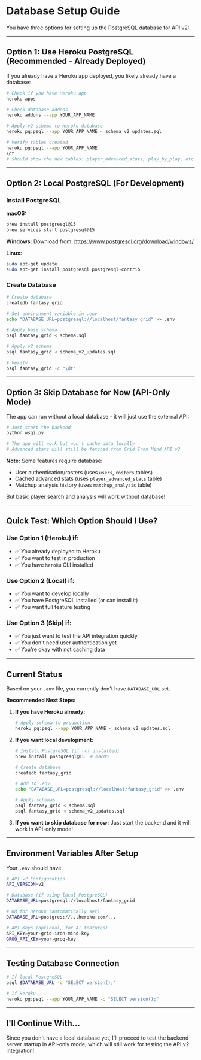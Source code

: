 # Database Setup Guide

You have three options for setting up the PostgreSQL database for API v2:

---

## Option 1: Use Heroku PostgreSQL (Recommended - Already Deployed)

If you already have a Heroku app deployed, you likely already have a database:

```bash
# Check if you have Heroku app
heroku apps

# Check database addons
heroku addons --app YOUR_APP_NAME

# Apply v2 schema to Heroku database
heroku pg:psql --app YOUR_APP_NAME < schema_v2_updates.sql

# Verify tables created
heroku pg:psql --app YOUR_APP_NAME
\dt
# Should show the new tables: player_advanced_stats, play_by_play, etc.
```

---

## Option 2: Local PostgreSQL (For Development)

### Install PostgreSQL

**macOS:**
```bash
brew install postgresql@15
brew services start postgresql@15
```

**Windows:**
Download from: https://www.postgresql.org/download/windows/

**Linux:**
```bash
sudo apt-get update
sudo apt-get install postgresql postgresql-contrib
```

### Create Database

```bash
# Create database
createdb fantasy_grid

# Set environment variable in .env
echo "DATABASE_URL=postgresql://localhost/fantasy_grid" >> .env

# Apply base schema
psql fantasy_grid < schema.sql

# Apply v2 schema
psql fantasy_grid < schema_v2_updates.sql

# Verify
psql fantasy_grid -c "\dt"
```

---

## Option 3: Skip Database for Now (API-Only Mode)

The app can run without a local database - it will just use the external API:

```bash
# Just start the backend
python wsgi.py

# The app will work but won't cache data locally
# Advanced stats will still be fetched from Grid Iron Mind API v2
```

**Note:** Some features require database:
- User authentication/rosters (uses `users`, `rosters` tables)
- Cached advanced stats (uses `player_advanced_stats` table)
- Matchup analysis history (uses `matchup_analysis` table)

But basic player search and analysis will work without database!

---

## Quick Test: Which Option Should I Use?

### Use Option 1 (Heroku) if:
- ✅ You already deployed to Heroku
- ✅ You want to test in production
- ✅ You have `heroku` CLI installed

### Use Option 2 (Local) if:
- ✅ You want to develop locally
- ✅ You have PostgreSQL installed (or can install it)
- ✅ You want full feature testing

### Use Option 3 (Skip) if:
- ✅ You just want to test the API integration quickly
- ✅ You don't need user authentication yet
- ✅ You're okay with not caching data

---

## Current Status

Based on your `.env` file, you currently don't have `DATABASE_URL` set.

**Recommended Next Steps:**

1. **If you have Heroku already:**
   ```bash
   # Apply schema to production
   heroku pg:psql --app YOUR_APP_NAME < schema_v2_updates.sql
   ```

2. **If you want local development:**
   ```bash
   # Install PostgreSQL (if not installed)
   brew install postgresql@15  # macOS

   # Create database
   createdb fantasy_grid

   # Add to .env
   echo "DATABASE_URL=postgresql://localhost/fantasy_grid" >> .env

   # Apply schemas
   psql fantasy_grid < schema.sql
   psql fantasy_grid < schema_v2_updates.sql
   ```

3. **If you want to skip database for now:**
   Just start the backend and it will work in API-only mode!

---

## Environment Variables After Setup

Your `.env` should have:

```bash
# API v2 Configuration
API_VERSION=v2

# Database (if using local PostgreSQL)
DATABASE_URL=postgresql://localhost/fantasy_grid

# OR for Heroku (automatically set)
DATABASE_URL=postgres://...heroku.com/...

# API Keys (optional, for AI features)
API_KEY=your-grid-iron-mind-key
GROQ_API_KEY=your-groq-key
```

---

## Testing Database Connection

```bash
# If local PostgreSQL
psql $DATABASE_URL -c "SELECT version();"

# If Heroku
heroku pg:psql --app YOUR_APP_NAME -c "SELECT version();"
```

---

## I'll Continue With...

Since you don't have a local database yet, I'll proceed to test the backend server startup in API-only mode, which will still work for testing the API v2 integration!
